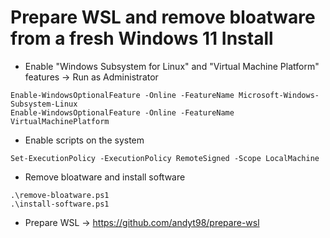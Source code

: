 # Prepare WSL and remove bloatware from a fresh Windows 11 Install
- Enable "Windows Subsystem for Linux" and "Virtual Machine Platform" features -> Run as Administrator
```
Enable-WindowsOptionalFeature -Online -FeatureName Microsoft-Windows-Subsystem-Linux
Enable-WindowsOptionalFeature -Online -FeatureName VirtualMachinePlatform
```
- Enable scripts on the system
```
Set-ExecutionPolicy -ExecutionPolicy RemoteSigned -Scope LocalMachine
```
- Remove bloatware and install software
```
.\remove-bloatware.ps1
.\install-software.ps1
```
- Prepare WSL -> https://github.com/andyt98/prepare-wsl
